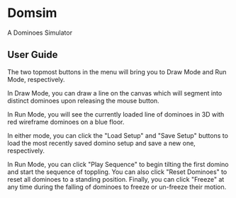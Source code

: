 Domsim
======

A Dominoes Simulator

User Guide
----------

The two topmost buttons in the menu will bring you to Draw Mode and Run Mode, respectively.

In Draw Mode, you can draw a line on the canvas which will segment into distinct dominoes upon releasing the mouse button.

In Run Mode, you will see the currently loaded line of dominoes in 3D with red wireframe dominoes on a blue floor.

In either mode, you can click the "Load Setup" and "Save Setup" buttons to load the most recently saved domino setup and save a new one, respectively.

In Run Mode, you can click "Play Sequence" to begin tilting the first domino and start the sequence of toppling. You can also click "Reset Dominoes" to reset all dominoes to a standing position. Finally, you can click "Freeze" at any time during the falling of dominoes to freeze or un-freeze their motion.




